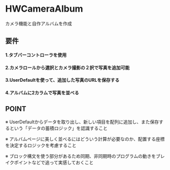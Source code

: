 # HWCameraAlbum

カメラ機能と自作アルバムを作成

## 要件
#### 1.タブバーコントローラを使用
#### 2.カメラロールから選択とカメラ撮影の２択で写真を追加可能
#### 3.UserDefaultを使って、追加した写真のURLを保存する
#### 4.アルバムに2カラムで写真を並べる

## POINT

 ※ UserDefaultからデータを取り出し、新しい項目を配列に追加し、また保存するという「データの蓄積ロジック」を認識すること
 
 ※ アルバムページに美しく並べるにはどういう計算が必要なのか、配置する座標を決定するロジックを考慮すること

 ※ ブロック構文を使う部分があるため同期、非同期時のプログラムの動きをブレイクポイントなどで追って実感しておくこと
